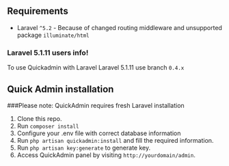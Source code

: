 ## Requirements
* Laravel `^5.2` - Because of changed routing middleware and unsupported package `illuminate/html`

### Laravel 5.1.11 users info!
To use Quickadmin with Laravel Laravel 5.1.11 use branch `0.4.x`

## Quick Admin installation

###Please note: QuickAdmin requires fresh Laravel installation

1. Clone this repo.
2. Run `composer install`
3. Configure your .env file with correct database information
4. Run `php artisan quickadmin:install` and fill the required information.
5. Run `php artisan key:generate` to generate key.
5. Access QuickAdmin panel by visiting `http://yourdomain/admin`.
